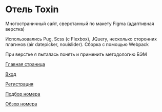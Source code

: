 # Отель Toxin	


Многостраничный сайт, сверстанный по макету Figma (адаптивная верстка)	

Использовались Pug, Scss (с Flexbox), JQuery, несколько сторонних плагинов (air datepicker, nouislider). Сборка с помощью Webpack	

При верстке я пыталась понять и применить методологию БЭМ 	

  [Главная страница](https://lin-is.github.io/Toxin/dist/landingPage.html)	

  [Вход](https://lin-is.github.io/Toxin/dist/signIn.html)	

  [Регистрация](https://lin-is.github.io/Toxin/dist/registration.html)	

  [Подбор номера](https://lin-is.github.io/Toxin/dist/searchRoom.html)	

  [Обзор номера](https://lin-is.github.io/Toxin/dist/roomDetails.html)
